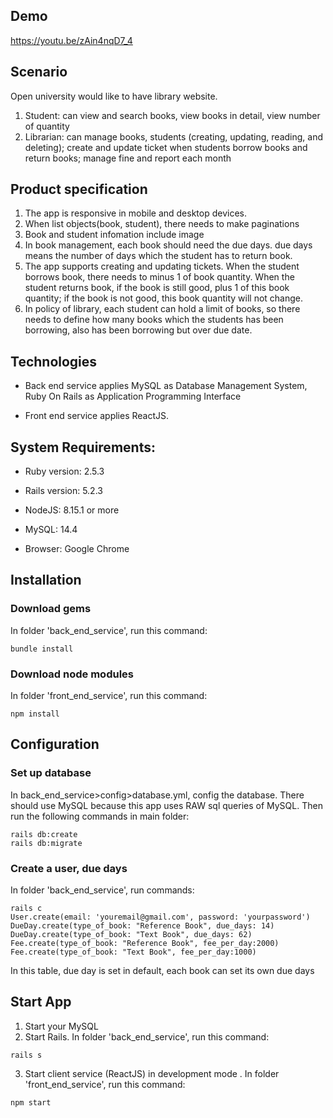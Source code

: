 ## Demo
https://youtu.be/zAin4nqD7_4

## Scenario
Open university would like to have library website. 
1. Student: can view and search books, view books in detail, view number of quantity
2. Librarian: can manage books, students (creating, updating, reading, and deleting); create and update ticket when students borrow books and return books; manage fine and report each month

## Product specification
1. The app is responsive in mobile and desktop devices.
2. When list objects(book, student), there needs to make paginations
3. Book and student infomation include image
4. In book management, each book should need the due days. due days means the number of days which the student has to return book.
5. The app supports creating and updating tickets. When the student borrows book, there needs to minus 1 of book quantity. When the student returns book, if the book is still good, plus 1 of this book quantity; if the book is not good, this book quantity will not change.
6. In policy of library, each student can hold a limit of books, so there needs to define how many books which the students has been borrowing, also has been borrowing but over due date.

## Technologies

* Back end service applies MySQL as Database Management System, Ruby On Rails as Application Programming Interface

* Front end service applies ReactJS.

## System Requirements:

* Ruby version: 2.5.3

* Rails version: 5.2.3

* NodeJS: 8.15.1 or more

* MySQL: 14.4

* Browser: Google Chrome

## Installation

### Download gems
In folder 'back_end_service', run this command:
```
bundle install
```

### Download node modules
In folder 'front_end_service', run this command:
```
npm install
```
## Configuration
### Set up database
In back_end_service>config>database.yml, config the database.
There should use MySQL because this app uses RAW sql queries of MySQL. Then run the following commands in main folder: 
```
rails db:create
rails db:migrate
```

### Create a user, due days
In folder 'back_end_service', run commands:
```
rails c
User.create(email: 'youremail@gmail.com', password: 'yourpassword')
DueDay.create(type_of_book: "Reference Book", due_days: 14)
DueDay.create(type_of_book: "Text Book", due_days: 62)
Fee.create(type_of_book: "Reference Book", fee_per_day:2000)
Fee.create(type_of_book: "Text Book", fee_per_day:1000)
```
In this table, due day is set in default, each book can set its own due days
## Start App
1. Start your MySQL
2. Start Rails. In folder 'back_end_service', run this command:
```
rails s
```
3. Start client service (ReactJS) in development mode . In folder 'front_end_service', run this command:
```
npm start
```

